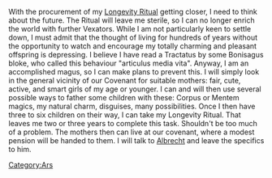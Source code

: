 With the procurement of my [Longevity
Ritual](On_the_perfect_Longevity_Ritual "wikilink") getting closer, I
need to think about the future. The Ritual will leave me sterile, so I
can no longer enrich the world with further Vexators. While I am not
particularly keen to settle down, I must admit that the thought of
living for hundreds of years without the opportunity to watch and
encourage my totally charming and pleasant offspring is depressing. I
believe I have read a Tractatus by some Bonisagus bloke, who called this
behaviour "articulus media vita". Anyway, I am an accomplished magus, so
I can make plans to prevent this. I will simply look in the general
vicinity of our Covenant for suitable mothers: fair, cute, active, and
smart girls of my age or younger. I can and will then use several
possible ways to father some children with these: Corpus or Mentem
magics, my natural charm, disguises, many possibilities. Once I then
have three to six children on their way, I can take my Longevity Ritual.
That leaves me two or three years to complete this task. Shouldn't be
too much of a problem. The mothers then can live at our covenant, where
a modest pension will be handed to them. I will talk to
[Albrecht](Albrecht "wikilink") and leave the specifics to him.

[Category:Ars](Category:Ars "wikilink")